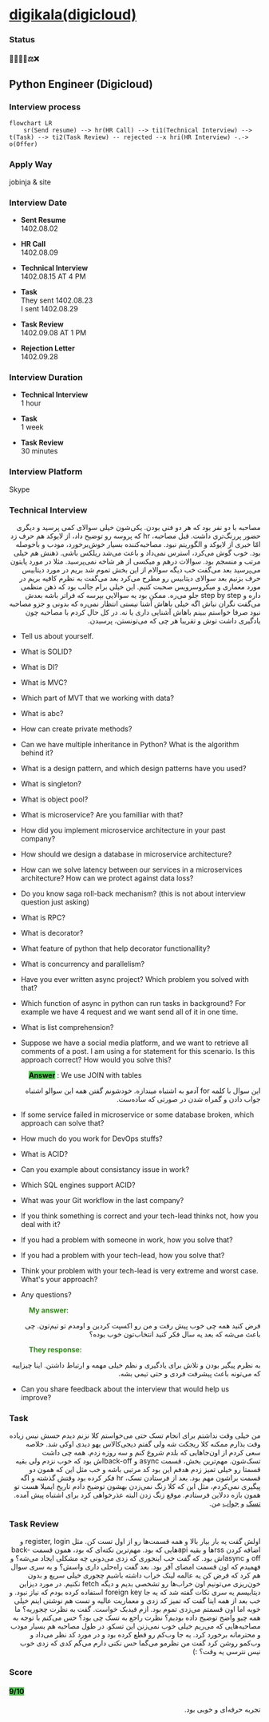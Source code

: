 # [digikala(digicloud)](https://digicloud.ir/)

### Status
#### 📜📞🔧📝⚖️❌
## Python Engineer (Digicloud)
### Interview process
```mermaid
flowchart LR
    sr(Send resume) --> hr(HR Call) --> ti1(Technical Interview) --> t(Task) --> ti2(Task Review) -- rejected --x hri(HR Interview) -.-> o(Offer)
```

### Apply Way
jobinja & site

### Interview Date
- **Sent Resume** <br />1402.08.02

- **HR Call**<br />1402.08.09

- **Technical Interview** <br>1402.08.15 AT 4 PM

- **Task** <br />They sent 1402.08.23 <br />I sent 1402.08.29

- **Task Review** <br>1402.09.08 AT 1 PM

- **Rejection Letter** <br />1402.09.28

### Interview Duration
- **Technical Interview** <br>1 hour

- **Task** <br />1 week

- **Task Review** <br>30  minutes

### Interview Platform
Skype

### Technical Interview

<p dir="rtl">
مصاحبه با دو نفر بود که هر دو فنی بودن. یکی‌شون خیلی سوالای کمی پرسید و دیگری حضور پررنگ‌تری داشت. قبل مصاحبه، hr که پروسه رو توضیح داد، از لایوکد هم حرف زد امّا خبری از لایوکد و الگوریتم نبود. مصاحبه‌کننده بسیار خوش‌برخورد، مودب و باحوصله بود. خوب گوش می‌کرد، استرس نمی‌داد و باعث می‌شد ریلکس باشی. ذهنش هم خیلی مرتب و منسجم بود. سوالات درهم و میکسی از هر شاخه نمی‌پرسید. مثلا در مورد پایتون می‌پرسید بعد می‌گفت خب دیگه سوالام از این بخش تموم شد بریم در مورد دیتابیس حرف بزنیم بعد سوالای دیتابیس رو مطرح می‌کرد بعد می‌گفت به نظرم کافیه بریم در مورد معماری و میکروسرویس صحبت کنیم. این خیلی برام جالب بود که ذهن منظمی داره و step by step جلو می‌ره. ممکن بود یه سوالایی بپرسه که فراتر باشه بعدش می‌گفت نگران نباش اگه خیلی باهاش آشنا نیستی انتظار نمی‌ره که بدونی و جزو مصاحبه نبود صرفا خواستم ببینم باهاش آشنایی داری یا نه. در کل حال کردم با مصاحبه چون یادگیری داشت توش و تقریبا هر چی که می‌تونستن، پرسیدن.
</p>

- Tell us about yourself.

- What is SOLID?

- What is DI?

- What is MVC?

- Which part of MVT that we working with data?

- What is abc?

- How can create private methods?

- Can we have multiple inheritance in Python? What is the algorithm behind it?

- What is a design pattern, and which design patterns have you used?

- What is singleton?

- What is object pool?

- What is microservice? Are you familliar with that?

- How did you implement microservice architecture in your past company?

- How should we design a database in microservice architecture?

- How can we solve latency between our services in a microservices architecture? How can we protect against data loss?

- Do you know saga roll-back mechanism? (this is not about interview question just asking)

- What is RPC?

- What is decorator?

- What feature of python that help decorator functionallity?

- What is concurrency and parallelism?

- Have you ever written async project? Which problem you solved with that?

- Which function of async in python can run tasks in background? For example we have 4 request and we want send all of it in one time.

- What is list comprehension?

- Suppose we have a social media platform, and we want to retrieve all comments of a post. I am using a for statement for this scenario. Is this approach correct? How would you solve this?

&nbsp;&nbsp;&nbsp;&nbsp;&nbsp;&nbsp;&nbsp;&nbsp;&nbsp;&nbsp;<mark style="background-color:#54ca56"><b>Answer</b></mark> : We use JOIN with tables

<p dir="rtl">
این سوال با کلمه for آدمو به اشتباه میندازه. خودشونم گفتن همه این سوالو اشتباه جواب دادن و گمراه شدن در صورتی که ساده‌ست.
</p>

- If some service failed in microservice or some database broken, which approach can solve that?

- How much do you work for DevOps stuffs?

- What is ACID?

- Can you example about consistancy issue in work?

- Which SQL engines support ACID?

- What was your Git workflow in the last company?

- If you think something is correct and your tech-lead thinks not, how you deal with it?

- If you had a problem with someone in work, how you solve that?

- If you had a problem with your tech-lead, how you solve that?

- Think your problem with your tech-lead is very extreme and worst case. What's your approach?

- Any questions?

<p>&nbsp;&nbsp;&nbsp;&nbsp;&nbsp;&nbsp;&nbsp;&nbsp;&nbsp;&nbsp;<span style="color:#2f8916"><b>My answer</b></span>:</p>

<p dir="rtl">
فرض کنید همه چی خوب پیش رفت و من رو اکسپت کردین و اومدم تو تیم‌تون. چی باعث می‌شه که بعد یه سال فکر کنید انتخاب‌تون خوب بوده؟
</p>
<p>&nbsp;&nbsp;&nbsp;&nbsp;&nbsp;&nbsp;&nbsp;&nbsp;&nbsp;&nbsp;<span style="color:#2f8916"><b>They response</b></span>:</p>
<p dir="rtl">
به نظرم پیگیر بودن و تلاش برای یادگیری و نظم خیلی مهمه و ارتباط داشتن. اینا چیزاییه که می‌تونه باعث پیشرفت فردی و حتی تیمی بشه.
</p>

- Can you share feedback about the interview that would help us improve?

### Task

<p dir="rtl">
من خیلی وقت نداشتم برای انجام تسک حتی می‌خواستم کلا نزنم دیدم حسش نیس زیاده وقت بذارم ممکنه کلا ریجکت شه ولی گفتم دیجی‌کالاس یهو دیدی اوکی شد. خلاصه سعی کردم از اون‌جاهایی که بلدم شروع کنم و سه روزه زدم. همه چی داشت تسک‌شون. مهم‌ترین بخش، قسمت async و back-offاش بود که خوب نزدم ولی بقیه قسمتا رو خیلی تمیز زدم هدفم این بود کد مرتبی باشه و خب مثل این که همون دو قسمت براشون مهم بود. بعد از فرستادن تسک، hr فکر کرده بود وقتش گذشته و اگه پیگیری نمی‌کردم، مثل این که کلا زنگ نمی‌زدن بهشون توضیح دادم تاریخ ایمیلا هست تو همون بازه ددلاین فرستادم. موقع زنگ زدن البته عذرخواهی کرد برای اشتباه پیش آمده.
<br />
<a href="./DigiCloud_Programming_Challenge.pdf">تسک</a>
 و
<a href="https://github.com/mo1ein/feedbook">جواب</a>
 من.
</p>

### Task Review

<p dir="rtl">
اولش گفت یه بار بیار بالا و همه قسمت‌ها رو از اول تست کن. مثل register, login و اضافه کردن rssها و بقیه apiهایی که بود. مهم‌ترین نکته‌ای که بود، همون قسمت back-off و asyncاش بود. که گفت خب اینجوری که زدی می‌دونی چه مشکلی ایجاد می‌شه؟ و فهمیدم که اون قسمت امضای آفر بود. بعد گفت راه‌حلی داری واسش؟ و یه سری سوال هم کرد که فرض کن یه عالمه لینک خراب داشته باشیم چجوری خیلی سریع و بدون خون‌ریزی می‌تونیم اون خراب‌ها رو تشخصی بدیم و دیگه fetch نکنیم. در مورد دیزاین دیتابیسم یه سری نکات گفته شد که یه جا foreign key استفاده کرده بودم که نیاز نبود. و خب بعد از همه اینا گفت که تمیز کد زدی و معماریت عالیه و تست هم نوشتی اینم خیلی خوبه اما اون قسمتم می‌زدی تموم بود. ازم فیدبک خواست. گفت به نظرت چجوریه؟ ما همه چیو واضح توضیح داده بودیم؟ نظرت راجع به تسک چی بود؟ حس می‌کنم با توجه به مصاحبه‌هایی که می‌ریم خیلی خوب نمی‌زنن این تسکو. در طول مصاحبه هم بسیار مودب و محترمانه برخورد کرد. یه جا وب‌کم رو قطع کرده بود و در مورد کد نظر می‌داد و وب‌کمو روشن کرد گفت من نظرمو می‌گما حس نکنی دارم می‌گم کدی که زدی خوب نیس نترسی یه وقت؟ :)
</p>

### Score
<h4><mark style="background-color:#54ca56">9/10</mark></h4>

<p dir="rtl">
تجربه حرفه‌ای و خوبی بود.
</p>
